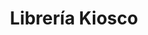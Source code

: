 ---
title: "Librería Kiosco"
url: /ciudad-autonoma-de-buenos-aires/libreria-kiosco/
shop: Schreibwaren
---
